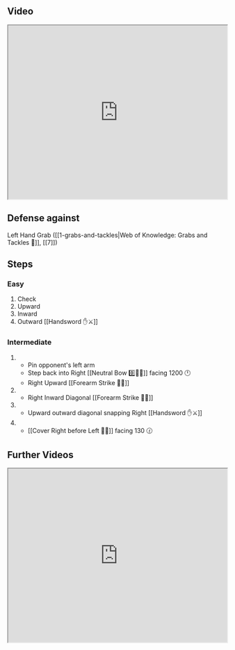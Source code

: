 ## Video

<iframe src="https://www.youtube.com/embed/bLa7kUt56w8" width="100%" height="400"></iframe>

## Defense against

Left Hand Grab ([[1-grabs-and-tackles|Web of Knowledge: Grabs and Tackles 🤝]], [[7]])
## Steps

### Easy

1. Check
2. Upward
3. Inward
4. Outward [[Handsword ✋⚔️]]

### Intermediate

1. - Pin opponent's left arm
   - Step back into Right [[Neutral Bow 0️⃣🧍‍♂️]] facing 1200 🕛
   - Right Upward [[Forearm Strike 💪💥]]
2. - Right Inward Diagonal [[Forearm Strike 💪💥]]
3. - Upward outward diagonal snapping Right [[Handsword ✋⚔️]]
4. - [[Cover Right before Left 🦶🔄]] facing 130 🕜

## Further Videos

<iframe src="https://www.youtube.com/embed/IXZ6kr4VHQw?start=123&end=138" width="100%" height="400"></iframe>
